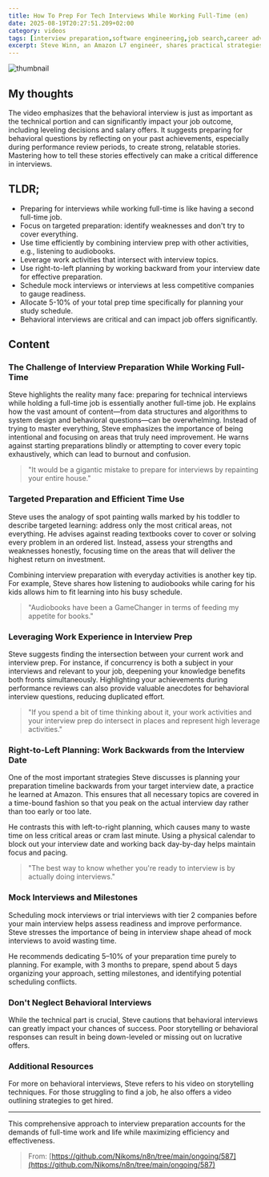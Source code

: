 ```yaml
---
title: How To Prep For Tech Interviews While Working Full-Time (en)
date: 2025-08-19T20:27:51.209+02:00
category: videos
tags: [interview preparation,software engineering,job search,career advice,time management,technical interviews,behavioral interviews,AWS,Amazon,L7 engineer]
excerpt: Steve Winn, an Amazon L7 engineer, shares practical strategies for preparing for technical interviews while working full-time, emphasizing targeted preparation, efficient time use, and working backwards from interview dates.
---
```


![thumbnail](https://i.ytimg.com/vi/-LBUjaNEHcs/maxresdefault.jpg)
[]()

## My thoughts

The video emphasizes that the behavioral interview is just as important as the technical portion and can significantly impact your job outcome, including leveling decisions and salary offers. It suggests preparing for behavioral questions by reflecting on your past achievements, especially during performance review periods, to create strong, relatable stories. Mastering how to tell these stories effectively can make a critical difference in interviews.

## TLDR;
- Preparing for interviews while working full-time is like having a second full-time job.
- Focus on targeted preparation: identify weaknesses and don't try to cover everything.
- Use time efficiently by combining interview prep with other activities, e.g., listening to audiobooks.
- Leverage work activities that intersect with interview topics.
- Use right-to-left planning by working backward from your interview date for effective preparation.
- Schedule mock interviews or interviews at less competitive companies to gauge readiness.
- Allocate 5-10% of your total prep time specifically for planning your study schedule.
- Behavioral interviews are critical and can impact job offers significantly.



## Content

### The Challenge of Interview Preparation While Working Full-Time
Steve highlights the reality many face: preparing for technical interviews while holding a full-time job is essentially another full-time job. He explains how the vast amount of content—from data structures and algorithms to system design and behavioral questions—can be overwhelming. Instead of trying to master everything, Steve emphasizes the importance of being intentional and focusing on areas that truly need improvement. He warns against starting preparations blindly or attempting to cover every topic exhaustively, which can lead to burnout and confusion.

> "It would be a gigantic mistake to prepare for interviews by repainting your entire house."

### Targeted Preparation and Efficient Time Use
Steve uses the analogy of spot painting walls marked by his toddler to describe targeted learning: address only the most critical areas, not everything. He advises against reading textbooks cover to cover or solving every problem in an ordered list. Instead, assess your strengths and weaknesses honestly, focusing time on the areas that will deliver the highest return on investment.

Combining interview preparation with everyday activities is another key tip. For example, Steve shares how listening to audiobooks while caring for his kids allows him to fit learning into his busy schedule.

> "Audiobooks have been a GameChanger in terms of feeding my appetite for books."

### Leveraging Work Experience in Interview Prep
Steve suggests finding the intersection between your current work and interview prep. For instance, if concurrency is both a subject in your interviews and relevant to your job, deepening your knowledge benefits both fronts simultaneously. Highlighting your achievements during performance reviews can also provide valuable anecdotes for behavioral interview questions, reducing duplicated effort.

> "If you spend a bit of time thinking about it, your work activities and your interview prep do intersect in places and represent high leverage activities."

### Right-to-Left Planning: Work Backwards from the Interview Date
One of the most important strategies Steve discusses is planning your preparation timeline backwards from your target interview date, a practice he learned at Amazon. This ensures that all necessary topics are covered in a time-bound fashion so that you peak on the actual interview day rather than too early or too late.

He contrasts this with left-to-right planning, which causes many to waste time on less critical areas or cram last minute. Using a physical calendar to block out your interview date and working back day-by-day helps maintain focus and pacing.

> "The best way to know whether you're ready to interview is by actually doing interviews."

### Mock Interviews and Milestones
Scheduling mock interviews or trial interviews with tier 2 companies before your main interview helps assess readiness and improve performance. Steve stresses the importance of being in interview shape ahead of mock interviews to avoid wasting time.

He recommends dedicating 5–10% of your preparation time purely to planning. For example, with 3 months to prepare, spend about 5 days organizing your approach, setting milestones, and identifying potential scheduling conflicts.

### Don't Neglect Behavioral Interviews
While the technical part is crucial, Steve cautions that behavioral interviews can greatly impact your chances of success. Poor storytelling or behavioral responses can result in being down-leveled or missing out on lucrative offers.

### Additional Resources
For more on behavioral interviews, Steve refers to his video on storytelling techniques. For those struggling to find a job, he also offers a video outlining strategies to get hired.

---
This comprehensive approach to interview preparation accounts for the demands of full-time work and life while maximizing efficiency and effectiveness.





> From: [https://github.com/Nikoms/n8n/tree/main/ongoing/587](https://github.com/Nikoms/n8n/tree/main/ongoing/587)
